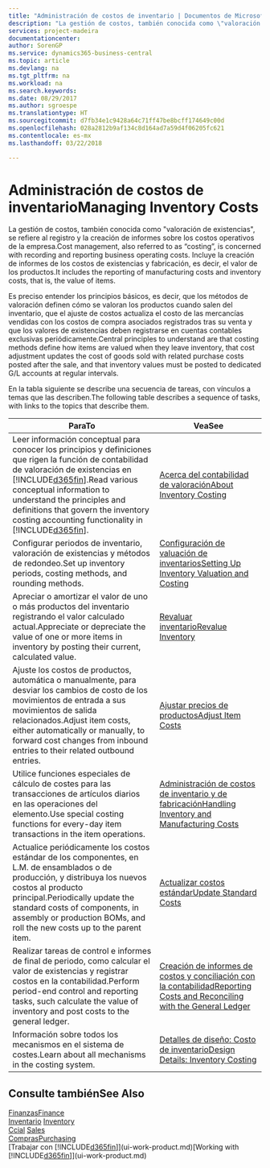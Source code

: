 ```yaml
---
title: "Administración de costos de inventario | Documentos de Microsoft"
description: "La gestión de costos, también conocida como \"valoración de existencias\", se refiere al registro y la creación de informes sobre los costos operativos de la empresa. Incluye la creación de informes de los costos de existencias y fabricación, es decir, el valor de los productos."
services: project-madeira
documentationcenter: 
author: SorenGP
ms.service: dynamics365-business-central
ms.topic: article
ms.devlang: na
ms.tgt_pltfrm: na
ms.workload: na
ms.search.keywords: 
ms.date: 08/29/2017
ms.author: sgroespe
ms.translationtype: HT
ms.sourcegitcommit: d7fb34e1c9428a64c71ff47be8bcff174649c00d
ms.openlocfilehash: 028a2812b9af134c8d164ad7a59d4f06205fc621
ms.contentlocale: es-mx
ms.lasthandoff: 03/22/2018

---
```

# <a name="managing-inventory-costs"></a><span data-ttu-id="7d901-104">Administración de costos de inventario</span><span class="sxs-lookup"><span data-stu-id="7d901-104">Managing Inventory Costs</span></span>
<span data-ttu-id="7d901-105">La gestión de costos, también conocida como "valoración de existencias", se refiere al registro y la creación de informes sobre los costos operativos de la empresa.</span><span class="sxs-lookup"><span data-stu-id="7d901-105">Cost management, also referred to as “costing”, is concerned with recording and reporting business operating costs.</span></span> <span data-ttu-id="7d901-106">Incluye la creación de informes de los costos de existencias y fabricación, es decir, el valor de los productos.</span><span class="sxs-lookup"><span data-stu-id="7d901-106">It includes the reporting of manufacturing costs and inventory costs, that is, the value of items.</span></span>   

<span data-ttu-id="7d901-107">Es preciso entender los principios básicos, es decir, que los métodos de valoración definen cómo se valoran los productos cuando salen del inventario, que el ajuste de costos actualiza el costo de las mercancías vendidas con los costos de compra asociados registrados tras su venta y que los valores de existencias deben registrarse en cuentas contables exclusivas periódicamente.</span><span class="sxs-lookup"><span data-stu-id="7d901-107">Central principles to understand are that costing methods define how items are valued when they leave inventory, that cost adjustment updates the cost of goods sold with related purchase costs posted after the sale, and that inventory values must be posted to dedicated G/L accounts at regular intervals.</span></span>

<span data-ttu-id="7d901-108">En la tabla siguiente se describe una secuencia de tareas, con vínculos a temas que las describen.</span><span class="sxs-lookup"><span data-stu-id="7d901-108">The following table describes a sequence of tasks, with links to the topics that describe them.</span></span>

|<span data-ttu-id="7d901-109">**Para**</span><span class="sxs-lookup"><span data-stu-id="7d901-109">**To**</span></span>|<span data-ttu-id="7d901-110">**Vea**</span><span class="sxs-lookup"><span data-stu-id="7d901-110">**See**</span></span>|  
|------------|-------------|  
|<span data-ttu-id="7d901-111">Leer información conceptual para conocer los principios y definiciones que rigen la función de contabilidad de valoración de existencias en [!INCLUDE[d365fin](includes/d365fin_md.md)].</span><span class="sxs-lookup"><span data-stu-id="7d901-111">Read various conceptual information to understand the principles and definitions that govern the inventory costing accounting functionality in [!INCLUDE[d365fin](includes/d365fin_md.md)].</span></span>|[<span data-ttu-id="7d901-112">Acerca del contabilidad de valoración</span><span class="sxs-lookup"><span data-stu-id="7d901-112">About Inventory Costing</span></span>](finance-learn-about-costing.md)|  
|<span data-ttu-id="7d901-113">Configurar periodos de inventario, valoración de existencias y métodos de redondeo.</span><span class="sxs-lookup"><span data-stu-id="7d901-113">Set up inventory periods, costing methods, and rounding methods.</span></span>|[<span data-ttu-id="7d901-114">Configuración de valuación de inventarios</span><span class="sxs-lookup"><span data-stu-id="7d901-114">Setting Up Inventory Valuation and Costing</span></span>](finance-set-up-inventory-valuation-and-costing.md)|
|<span data-ttu-id="7d901-115">Apreciar o amortizar el valor de uno o más productos del inventario registrando el valor calculado actual.</span><span class="sxs-lookup"><span data-stu-id="7d901-115">Appreciate or depreciate the value of one or more items in inventory by posting their current, calculated value.</span></span>|[<span data-ttu-id="7d901-116">Revaluar inventario</span><span class="sxs-lookup"><span data-stu-id="7d901-116">Revalue Inventory</span></span>](inventory-how-revalue-inventory.md)|
|<span data-ttu-id="7d901-117">Ajuste los costos de productos, automática o manualmente, para desviar los cambios de costo de los movimientos de entrada a sus movimientos de salida relacionados.</span><span class="sxs-lookup"><span data-stu-id="7d901-117">Adjust item costs, either automatically or manually, to forward cost changes from inbound entries to their related outbound entries.</span></span>|[<span data-ttu-id="7d901-118">Ajustar precios de productos</span><span class="sxs-lookup"><span data-stu-id="7d901-118">Adjust Item Costs</span></span>](inventory-how-adjust-item-costs.md)|
|<span data-ttu-id="7d901-119">Utilice funciones especiales de cálculo de costes para las transacciones de artículos diarios en las operaciones del elemento.</span><span class="sxs-lookup"><span data-stu-id="7d901-119">Use special costing functions for every-day item transactions in the item operations.</span></span>|[<span data-ttu-id="7d901-120">Administración de costos de inventario y de fabricación</span><span class="sxs-lookup"><span data-stu-id="7d901-120">Handling Inventory and Manufacturing Costs</span></span>](finance-handle-inventory-and-manufacturing-costs.md)|  
|<span data-ttu-id="7d901-121">Actualice periódicamente los costos estándar de los componentes, en L.M. de ensamblados o de producción, y distribuya los nuevos costos al producto principal.</span><span class="sxs-lookup"><span data-stu-id="7d901-121">Periodically update the standard costs of components, in assembly or production BOMs, and roll the new costs up to the parent item.</span></span>|[<span data-ttu-id="7d901-122">Actualizar costos estándar</span><span class="sxs-lookup"><span data-stu-id="7d901-122">Update Standard Costs</span></span>](finance-how-to-update-standard-costs.md)|
|<span data-ttu-id="7d901-123">Realizar tareas de control e informes de final de periodo, como calcular el valor de existencias y registrar costos en la contabilidad.</span><span class="sxs-lookup"><span data-stu-id="7d901-123">Perform period-end control and reporting tasks, such calculate the value of inventory and post costs to the general ledger.</span></span>|[<span data-ttu-id="7d901-124">Creación de informes de costos y conciliación con la contabilidad</span><span class="sxs-lookup"><span data-stu-id="7d901-124">Reporting Costs and Reconciling with the General Ledger</span></span>](finance-report-costs-and-reconcile-with-the-general-ledger.md)|  
|<span data-ttu-id="7d901-125">Información sobre todos los mecanismos en el sistema de costes.</span><span class="sxs-lookup"><span data-stu-id="7d901-125">Learn about all mechanisms in the costing system.</span></span>|[<span data-ttu-id="7d901-126">Detalles de diseño: Costo de inventario</span><span class="sxs-lookup"><span data-stu-id="7d901-126">Design Details: Inventory Costing</span></span>](design-details-inventory-costing.md)|  

## <a name="see-also"></a><span data-ttu-id="7d901-127">Consulte también</span><span class="sxs-lookup"><span data-stu-id="7d901-127">See Also</span></span>  
 [<span data-ttu-id="7d901-128">Finanzas</span><span class="sxs-lookup"><span data-stu-id="7d901-128">Finance</span></span>](finance.md)  
 <span data-ttu-id="7d901-129">[Inventario](inventory-manage-inventory.md) </span><span class="sxs-lookup"><span data-stu-id="7d901-129">[Inventory](inventory-manage-inventory.md) </span></span>  
 <span data-ttu-id="7d901-130">[Ccial](sales-manage-sales.md) </span><span class="sxs-lookup"><span data-stu-id="7d901-130">[Sales](sales-manage-sales.md) </span></span>  
 [<span data-ttu-id="7d901-131">Compras</span><span class="sxs-lookup"><span data-stu-id="7d901-131">Purchasing</span></span>](purchasing-manage-purchasing.md)  
 <span data-ttu-id="7d901-132">[Trabajar con [!INCLUDE[d365fin](includes/d365fin_md.md)]](ui-work-product.md)</span><span class="sxs-lookup"><span data-stu-id="7d901-132">[Working with [!INCLUDE[d365fin](includes/d365fin_md.md)]](ui-work-product.md)</span></span>

